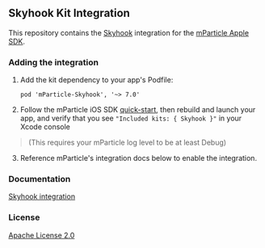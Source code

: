 ## Skyhook Kit Integration

This repository contains the [Skyhook](https://www.skyhook.com) integration for the [mParticle Apple SDK](https://github.com/mParticle/mparticle-apple-sdk).

### Adding the integration

1. Add the kit dependency to your app's Podfile:

    ```
    pod 'mParticle-Skyhook', '~> 7.0'
    ```

2. Follow the mParticle iOS SDK [quick-start](https://github.com/mParticle/mparticle-apple-sdk), then rebuild and launch your app, and verify that you see `"Included kits: { Skyhook }"` in your Xcode console 

> (This requires your mParticle log level to be at least Debug)

3. Reference mParticle's integration docs below to enable the integration.

### Documentation

[Skyhook integration](https://docs.mparticle.com/integrations/skyhook/event/)

### License

[Apache License 2.0](http://www.apache.org/licenses/LICENSE-2.0)
